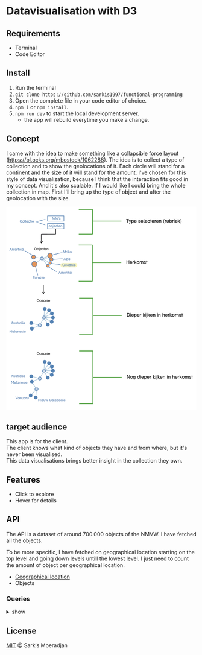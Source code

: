 # Datavisualisation with D3

## Requirements
* Terminal
* Code Editor

## Install
1. Run the terminal
2. `git clone https://github.com/sarkis1997/functional-programming`
3. Open the complete file in your code editor of choice.
5. `npm i` or `npm install`.
6. `npm run dev` to start the local development server.
    * the app will rebuild everytime you make a change.
    
## Concept
I came with the idea to make something like a collapsible force layout (https://bl.ocks.org/mbostock/1062288). The idea is to collect a type of collection and to show the geolocations of it. Each circle will stand for a continent and the size of it will stand for the amount. I've chosen for this style of data visualization, because I think that the interaction fits good in my concept. And it's also scalable. If I would like I could bring the whole collection in map. First I'll bring up the type of object and after the geolocation with the size.

<img src="https://github.com/sarkis1997/functional-programming/blob/master/src/assets/concept.png">

## target audience
This app is for the client.\
The client knows what kind of objects they have and from where, but it's never been visualised.\
This data visualisations brings better insight in the collection they own.

## Features
* Click to explore
* Hover for details

## API
The API is a dataset of around 700.000 objects of the NMVW. 
I have fetched all the objects.

To be more specific, I have fetched on geographical location starting on the top level and going down levels untill the lowest level. I just need to count the amount of object per geographical location.

* [Geographical location](https://collectie.wereldculturen.nl/thesaurus/?query=search=purl=[termmaster2]&showtype=record#/query/662d3ba5-da86-4dd1-a76f-90863ec0a547)
* Objects

### Queries
<details>
  <summary>show</summary>
  
  ## Query for fetching the top geolocations and their object quantity
  ```
   PREFIX rdf: <http://www.w3.org/1999/02/22-rdf-syntax-ns#>
   PREFIX dc: <http://purl.org/dc/elements/1.1/>
   PREFIX dct: <http://purl.org/dc/terms/>
   PREFIX skos: <http://www.w3.org/2004/02/skos/core#>
   PREFIX edm: <http://www.europeana.eu/schemas/edm/>
   PREFIX foaf: <http://xmlns.com/foaf/0.1/>

   SELECT ?herkomstSuper ?herkomstSuperLabel (COUNT(?cho) AS ?choCount) 
   WHERE {
     <https://hdl.handle.net/20.500.11840/termmaster2> skos:narrower ?herkomstSuper .
     ?herkomstSuper skos:prefLabel ?herkomstSuperLabel .

     ?herkomstSuper skos:narrower* ?herkomstSub .
     ?herkomstSub skos:prefLabel ?herkomstSubLabel .

     ?cho dct:spatial ?herkomstSub .

   } GROUP BY ?herkomstSuper ?herkomstSuperLabel
  ```
  ## Query for fetching the sub geolocations and their object quantity
  ```
  PREFIX rdf: <http://www.w3.org/1999/02/22-rdf-syntax-ns#>
   PREFIX dc: <http://purl.org/dc/elements/1.1/>
   PREFIX dct: <http://purl.org/dc/terms/>
   PREFIX skos: <http://www.w3.org/2004/02/skos/core#>
   PREFIX edm: <http://www.europeana.eu/schemas/edm/>
   PREFIX foaf: <http://xmlns.com/foaf/0.1/>

   SELECT ?herkomstSuper ?herkomstSuperLabel (COUNT(?cho) AS ?choCount) 
   WHERE {
     <https://hdl.handle.net/20.500.11840/termmaster8401> skos:narrower ?herkomstSuper .
     ?herkomstSuper skos:prefLabel ?herkomstSuperLabel .

     ?herkomstSuper skos:narrower* ?herkomstSub .
     ?herkomstSub skos:prefLabel ?herkomstSubLabel .

     ?cho dct:spatial ?herkomstSub .

   } GROUP BY ?herkomstSuper ?herkomstSuperLabel
  ```
  
</details>

## License
<a href="https://github.com/sarkis1997/functional-programming/blob/master/LICENSE">MIT</a> @ Sarkis Moeradjan
